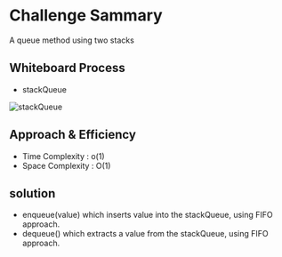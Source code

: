 # Challenge Sammary
A queue method using two stacks

## Whiteboard Process
- stackQueue 

![stackQueue](stackQueue.PNG)

## Approach & Efficiency

- Time Complexity : o(1)
- Space Complexity : O(1)

## solution

- enqueue(value) which inserts value into the stackQueue, using FIFO approach.
- dequeue() which extracts a value from the stackQueue, using FIFO approach.